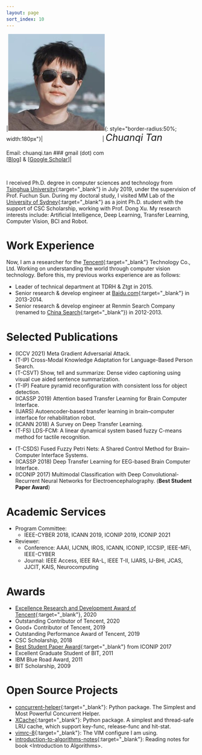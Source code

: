 ```yaml
---
layout: page
sort_index: 10
---
```


|![avatar](images/avatar_new.jpg){: style="border-radius:50%; width:180px"}| <img width=150/> | <I style="font-size: 25px;"> Chuanqi Tan </I> <br/> <br/> Email: chuanqi.tan ### gmail (dot) com <br /> [<a target="_blank" href="http://notes.tanchuanqi.com">Blog</a>] &amp; [<a target="_blank" href="https://scholar.google.com/citations?user=UEsWArkAAAAJ">Google Scholar</a>]|



<br/>


I received Ph.D. degree in computer sciences and technology from [Tsinghua University](http://www.tsinghua.edu.cn){:target="_blank"} in July 2019, under the supervision of Prof. Fuchun Sun. During my doctoral study,  I visited MM Lab of the [University of Sydney](https://www.sydney.edu.au/){:target="_blank"} as a joint Ph.D. student with the support of CSC Scholarship, working with Prof. Dong Xu. My research interests include: Artificial Intelligence, Deep Learning, Transfer Learning, Computer Vision, BCI and Robot.


Work Experience
===========

Now, I am a researcher for the [Tencent](https://www.tencent.com/){:target="_blank"} Technology Co., Ltd. Working on understanding the world through computer vision technology.
Before this, my previous works experience are as follows:
* Leader of technical department at TDRH & Ztgt in 2015.
* Senior research & develop engineer at [Baidu.com](http://www.baidu.com){:target="_blank"} in 2013-2014.
* Senior research & develop engineer at Renmin Search Company (renamed to [China Search](http://www.chinaso.com){:target="_blank"}) in 2012-2013.


Selected Publications
===========

* (ICCV 2021) Meta Gradient Adversarial Attack.
* (T-IP) Cross-Modal Knowledge Adaptation for Language-Based Person Search.
* (T-CSVT) Show, tell and summarize: Dense video captioning using visual cue aided sentence summarization.
* (T-IP) Feature pyramid reconfiguration with consistent loss for object detection.
* (ICASSP 2019) Attention based Transfer Learning for Brain Computer Interface.
* (IJARS) Autoencoder-based transfer learning in brain–computer interface for rehabilitation robot.
* (ICANN 2018) A Survey on Deep Transfer Learning.
* (T-FS) LDS-FCM: A linear dynamical system based fuzzy C-means method for tactile recognition.
<!--* (EMBC 2018) Electroencephalography Classification in Brain-Computer Interface with Manifold Constraints Transfer.-->
<!--* (IJCNN 2018) Adaptive Adversarial Transfer Learning for Electroencephalography Classification.-->
<!--* (IJCNN 2018) Object detection based on hierarchical multi-view proposal network for autonomous driving-->
<!--* (IJCNN 2018) DHA: Lidar and vision data fusion-based on road object classifier-->
* (T-CSDS) Fused Fuzzy Petri Nets: A Shared Control Method for Brain–Computer Interface Systems.
* (ICASSP 2018) Deep Transfer Learning for EEG-based Brain Computer Interface.
* (ICONIP 2017) Multimodal Classification with Deep Convolutional-Recurrent Neural Networks for Electroencephalography. (**Best Student Paper Award**)

Academic Services
===========

* Program Committee: 
    * IEEE-CYBER 2018, ICANN 2019, ICONIP 2019, ICONIP 2021
* Reviewer:
    * Conference: AAAI, IJCNN, IROS, ICANN, ICONIP, ICCSIP, IEEE-MFi, IEEE-CYBER
    * Journal: IEEE Access, IEEE RA-L, IEEE T-II, IJARS, IJ-BHI, JCAS, JJCIT, KAIS, Neurocomputing

Awards
===========

* [Excellence Research and Development Award of Tencent](images/Excellence_RD_award.jpg){:target="_blank"}, 2020
* Outstanding Contributor of Tencent, 2020
* Good+ Contributor of Tencent, 2019
* Outstanding Performance Award of Tencent, 2019
* CSC Scholarship, 2018
* [Best Student Paper Award](images/ICONIP_2017_Best_Student_Paper.jpg){:target="_blank"} from ICONIP 2017 
* Excellent Graduate Student of BIT, 2011
* IBM Blue Road Award, 2011
* BIT Scholarship, 2009


Open Source Projects
===========
* [concurrent-helper](https://github.com/ChuanqiTan/concurrent_helper){:target="_blank"}: Python package. The Simplest and Most Powerful Concurrent Helper.
* [XCache](https://github.com/ChuanqiTan/xcache){:target="_blank"}: Python package. A simplest and thread-safe LRU cache, which support key-func, release-func and hit-stat.
* [vimrc-8](https://github.com/ChuanqiTan/vimrc-8){:target="_blank"}: The VIM configure I am using.
* [introduction-to-algorithms-notes](https://github.com/ChuanqiTan/introduction-to-algorithms-notes){:target="_blank"}: Reading notes for book \<Introduction to Algorithms\>.
